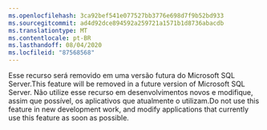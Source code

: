 ```yaml
---
ms.openlocfilehash: 3ca92bef541e077527bb3776e698d7f9b52bd933
ms.sourcegitcommit: ad4d92dce894592a259721a1571b1d8736abacdb
ms.translationtype: MT
ms.contentlocale: pt-BR
ms.lasthandoff: 08/04/2020
ms.locfileid: "87568568"
---
```

<span data-ttu-id="27487-101">Esse recurso será removido em uma versão futura do Microsoft SQL Server.</span><span class="sxs-lookup"><span data-stu-id="27487-101">This feature will be removed in a future version of Microsoft SQL Server.</span></span> <span data-ttu-id="27487-102">Não utilize esse recurso em desenvolvimentos novos e modifique, assim que possível, os aplicativos que atualmente o utilizam.</span><span class="sxs-lookup"><span data-stu-id="27487-102">Do not use this feature in new development work, and modify applications that currently use this feature as soon as possible.</span></span>
